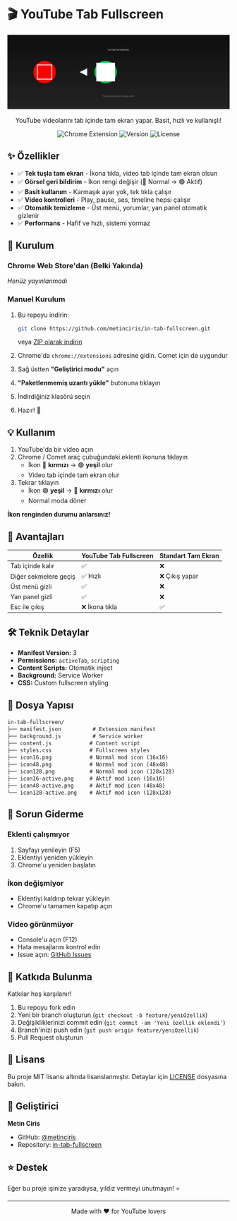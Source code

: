 # 🎬 YouTube Tab Fullscreen

<div align="center">

![YouTube Tab Fullscreen Banner](/archive/banner.png)

YouTube videolarını tab içinde tam ekran yapar. Basit, hızlı ve kullanışlı!

![Chrome Extension](https://img.shields.io/badge/Chrome-Extension-red?style=flat-square&logo=google-chrome)
![Version](https://img.shields.io/badge/version-1.0-blue?style=flat-square)
![License](https://img.shields.io/badge/license-MIT-green?style=flat-square)

</div>

## ✨ Özellikler

- ✅ **Tek tuşla tam ekran** - İkona tıkla, video tab içinde tam ekran olsun
- ✅ **Görsel geri bildirim** - İkon rengi değişir (🔴 Normal → 🟢 Aktif)
- ✅ **Basit kullanım** - Karmaşık ayar yok, tek tıkla çalışır
- ✅ **Video kontrolleri** - Play, pause, ses, timeline hepsi çalışır
- ✅ **Otomatik temizleme** - Üst menü, yorumlar, yan panel otomatik gizlenir
- ✅ **Performans** - Hafif ve hızlı, sistemi yormaz

## 🚀 Kurulum

### Chrome Web Store'dan (Belki Yakında)
*Henüz yayınlanmadı*

### Manuel Kurulum

1. Bu repoyu indirin:
   ```bash
   git clone https://github.com/metinciris/in-tab-fullscreen.git
   ```
   veya [ZIP olarak indirin](/archive/main.zip)

2. Chrome'da `chrome://extensions` adresine gidin. Comet için de uygundur

3. Sağ üstten **"Geliştirici modu"** açın

4. **"Paketlenmemiş uzantı yükle"** butonuna tıklayın

5. İndirdiğiniz klasörü seçin

6. Hazır! 🎉

## 💡 Kullanım

1. YouTube'da bir video açın
2. Chrome / Comet araç çubuğundaki eklenti ikonuna tıklayın
   - İkon 🔴 **kırmızı** → 🟢 **yeşil** olur
   - Video tab içinde tam ekran olur
3. Tekrar tıklayın
   - İkon 🟢 **yeşil** → 🔴 **kırmızı** olur  
   - Normal moda döner

**İkon renginden durumu anlarsınız!**

## 🎯 Avantajları

| Özellik | YouTube Tab Fullscreen | Standart Tam Ekran |
|---------|------------------------|-------------------|
| Tab içinde kalır | ✅ | ❌ |
| Diğer sekmelere geçiş | ✅ Hızlı | ❌ Çıkış yapar |
| Üst menü gizli | ✅ | ❌ |
| Yan panel gizli | ✅ | ❌ |
| Esc ile çıkış | ❌ İkona tıkla | ✅ |

## 🛠️ Teknik Detaylar

- **Manifest Version:** 3
- **Permissions:** `activeTab`, `scripting`
- **Content Scripts:** Otomatik inject
- **Background:** Service Worker
- **CSS:** Custom fullscreen styling

## 📁 Dosya Yapısı

```
in-tab-fullscreen/
├── manifest.json          # Extension manifest
├── background.js          # Service worker
├── content.js            # Content script
├── styles.css            # Fullscreen styles
├── icon16.png            # Normal mod icon (16x16)
├── icon48.png            # Normal mod icon (48x48)
├── icon128.png           # Normal mod icon (128x128)
├── icon16-active.png     # Aktif mod icon (16x16)
├── icon48-active.png     # Aktif mod icon (48x48)
└── icon128-active.png    # Aktif mod icon (128x128)
```

## 🐛 Sorun Giderme

### Eklenti çalışmıyor
1. Sayfayı yenileyin (F5)
2. Eklentiyi yeniden yükleyin
3. Chrome'u yeniden başlatın

### İkon değişmiyor
- Eklentiyi kaldırıp tekrar yükleyin
- Chrome'u tamamen kapatıp açın

### Video görünmüyor
- Console'u açın (F12)
- Hata mesajlarını kontrol edin
- Issue açın: [GitHub Issues](https://github.com/metinciris/in-tab-fullscreen/issues)

## 🤝 Katkıda Bulunma

Katkılar hoş karşılanır! 

1. Bu repoyu fork edin
2. Yeni bir branch oluşturun (`git checkout -b feature/yeniOzellik`)
3. Değişikliklerinizi commit edin (`git commit -am 'Yeni özellik eklendi'`)
4. Branch'inizi push edin (`git push origin feature/yeniOzellik`)
5. Pull Request oluşturun

## 📝 Lisans

Bu proje MIT lisansı altında lisanslanmıştır. Detaylar için [LICENSE](LICENSE) dosyasına bakın.

## 👤 Geliştirici

**Metin Ciris**
- GitHub: [@metinciris](https://github.com/metinciris)
- Repository: [in-tab-fullscreen](https://github.com/metinciris/in-tab-fullscreen)

## ⭐ Destek

Eğer bu proje işinize yaradıysa, yıldız vermeyi unutmayın! ⭐

---

<div align="center">
Made with ❤️ for YouTube lovers
</div>
